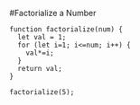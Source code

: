 #Factorialize a Number

```
function factorialize(num) {
  let val = 1;
  for (let i=1; i<=num; i++) {
    val*=i;
  }
  return val;
}

factorialize(5);
```

